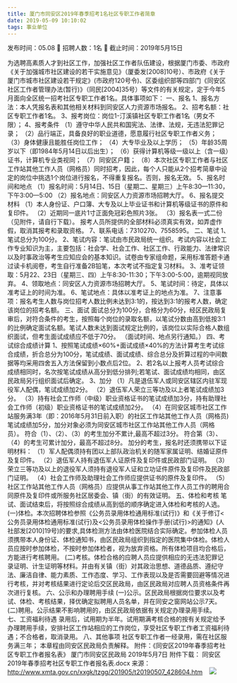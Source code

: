 ```yaml
---
title: 厦门市同安区2019年春季招考1名社区专职工作者简章
date: 2019-05-09 10:10:02
tags: 事业单位
---
```

发布时间：05.08   🌟   招聘人数：1名   🌈   截止时间：2019年5月15日
<!-- more -->
为选聘高素质人才到社区工作，加强社区工作者队伍建设，根据厦门市委、市政府《关于加强城市社区建设的若干实施意见》（厦委发[2008]10号）、市政府《关于厦门市城市社区建设若干规定》(市政府120号令)、区委组织部等四部门《同安区社区工作者管理办法(暂行)》（同民[2004]35号）等文件的有关规定，定于今年5月面向全区统一招考社区专职工作者1名。具体事项如下：
一、报名
1、报名方法：本人凭报名表和其他相关材料到同安区人力资源市场报名。
2、招考名额：社区专职工作者1名。
3、报考岗位：岗位1-汀溪镇社区专职工作者1名（男女不限）；
4、报考条件
（1）遵守中华人民共和国宪法、法律、法规，无违法犯罪记录；
（2）品行端正，具备良好的职业道德，愿意履行社区专职工作者义务；
（3）身体健康且能胜任岗位工作；
（4）大专毕业及以上学历；
（5）年龄35周岁以下（即1984年5月14日以后出生）；
（6）获得计算机等级一级以上（含一级）证书，计算机专业类视同；
（7）同安区户籍；
（8）本次社区专职工作者与社区工作站其他工作人员（网格员）同时招考，因此，每个人只能从2个招考简章中设定的岗位中挑选1个岗位进行报名，不得重复报名。否则，报名无效。
5、报名时间和地点
（1）报名时间：5月14日、15日（星期二、星期三）上午8:30—11:30，下午3:00—5:00
（2）报名地点：同安区人力资源市场招聘大厅。
6、报名提交材料
（1）本人身份证、户口簿、大专及以上毕业证书和计算机等级证书的原件和复印件。
（2）近期同一底片1寸正面免冠彩色照片3张。
（3）报名表一式二份（见附件，请自行下载）。
报考人员所提供的全部材料必须真实有效，如弄虚作假，取消其报考和录取资格。
7、联系电话：7310270、7558595。
二、笔试
1、笔试总分为100分。
2、笔试内容：笔试由市民政局统一组织。考试内容以社会工作专业知识为主，主要包括：社会学、社会工作、社区工作、行政能力、法律常识以及时事政治等考生应知应会的基本知识。试卷由专家组命题，采用标准答题卡通过读卡机阅卷，考生自行准备2B铅笔，本次考试不指定复习材料。
3、准考证领取：5月22、23日（星期三、四）上午8:30-11:30；下午3:00-5:00，逾期视同放弃。
4、领取地点：同安区人力资源市场招聘大厅。
5、笔试时间：待定，具体以准考证上的时间为准。
6、笔试地点：具体以准考证上的地点为准。
7、注意事项：报名考生人数与岗位招考人数比例未达到3:1的，按达到3:1的报考人数，确定该岗位的招考名额。
三、面试
面试总分为100分，合格分为60分，经区民政局复审后，对符合条件的考生，按照每个岗位的录取名额，以笔试分数由高到低按3:1的比例确定面试名额。笔试人数未达到面试规定比例的，该岗位以实际合格人数组织面试，但考生面试成绩应不低于70分。
（面试时间、地点另行通知。）
四、考试综合成绩计算
1、按照笔试成绩×60%+面试成绩×40%的方法计算考生考试综合成绩，折合总分为100分，笔试成绩、面试成绩、综合总分及折算过程的中间数据等均采用四舍五入方法保留到小数点后2位。
2、若2名以上报考人员考试综合成绩相同时，名次按笔试成绩从高分到低分排列;若笔试、面试成绩均相同，由区民政局另行组织面试后确定。
3、加分
（1）凡是退伍军人或同安区辖区内驻军现役军人配偶，笔试成绩加2分。
（2）退伍军人荣立三等功及以上者笔试成绩加3分。
（3）持有社会工作师（中级）职业资格证书的笔试成绩加3分，持有助理社会工作师（初级）职业资格证书的笔试成绩加2分。
（4）在同安区城市社区工作站服务满3年（即：2016年5月31日前入职）的社区工作站其他工作人员（网格员)笔试成绩加5分，加分对象必须为同安区城市社区工作站其他工作人员（网格员）。
符合（1）、（2）、（3）的考生加分不累计,最高不超过3分。
符合第（3）、（4）的考生可累计加分，最高不超过8分。
加分的考生，报名时还须携带以下证明材料：
（1）军人配偶须持有团以上部队政治机关的随军家属证明、结婚证原件及复印件。
（2）退伍军人持有退伍军人证原件及复印件或民政部门证明。
（3）荣立三等功及以上的退役军人须持有退役军人证和立功证件原件及复印件及民政部门证明。
（4）社会工作师及助理社会工作师应提供证书的原件及复印件。
（5）社区工作站其他工作人员（网格员）应提供从事工作站其他工作人员工作的聘用合同原件及复印件或所服务社区居委会、镇（街）的有效证明。
五、体检和考核
笔试、面试结束后，将按照综合成绩从高到低的顺序确定进入体检和考核的人选。
(一)体检。本次招聘体检参照《公务员录用体检通用标准(试行)》和《关于修订<公务员录用体检通用标准(试行)及<公务员录用体检操作手册(试行)>的通知》(人社部发[2010]19号)的要求,具体检测方法由体检医院结合实际确定。参加体检人员须携带本人身份证、体检通知书，由区民政局组织到指定的医院集中体检。体检人员应按时参加体检，不按时参加体检者，视为放弃资格。所有体检项目均合格后，方能进行考核聘用。
(二)考核。体检合格的应聘人员应提供相应的无违法犯罪记录证明、计生证明等材料。并由有关镇（街）对其政治思想、道德品质、遵纪守法、廉洁自律、能力素质、工作态度、学习、工作表现以及是否需要回避等情况进行考核，并对考核结果进行定论后交区民政局，由区民政局对应聘人员资格条件再次进行复核。
六、公示和办理聘用手续
(一)公示。区民政局根据岗位要求以及考试、体检、考核结果，择优确定拟聘用人员名单，并在同安之窗网站公示7天。
(二)聘用。公示结果不影响聘用的，由区民政局依据有关规定办理录用手续。
七、工资福利待遇
录用后，试用期为半年。试用期满考核合格的按有关规定给予办理聘用手续，安排社区工作站相应的工作岗位，享受社区专职工作者工资福利待遇；不合格者，取消录用。
八、其他事项
社区专职工作者一经录用，需在社区服务满三年；
本章程由同安区民政局负责解释。
附件：《同安区2019年春季招考社区专职工作者报名表》
厦门市同安区民政局
2019年5月7日
附件下载：
同安区2019年春季招考社区专职工作者报名表.docx
来源：
http://www.xmta.gov.cn/xxgk/tzgg/201905/t20190507_428604.htm
 
 ![](https://cdn.weiweiblog.cn/20181015134814.png)